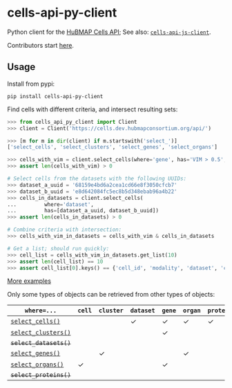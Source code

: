 # cells-api-py-client
Python client for the [HuBMAP Cells API](https://github.com/hubmapconsortium/cross_modality_query);
See also: [`cells-api-js-client`](https://github.com/hubmapconsortium/cells-api-js-client#readme).

Contributors start [here](https://github.com/hubmapconsortium/cells-api-py-client/blob/main/README-contrib.md#readme).

## Usage

Install from pypi:
```
pip install cells-api-py-client
```

Find cells with different criteria, and intersect resulting sets:
```python
>>> from cells_api_py_client import Client
>>> client = Client('https://cells.dev.hubmapconsortium.org/api/')

>>> [m for m in dir(client) if m.startswith('select_')]
['select_cells', 'select_clusters', 'select_genes', 'select_organs']

>>> cells_with_vim = client.select_cells(where='gene', has='VIM > 0.5', genomic_modality='rna')
>>> assert len(cells_with_vim) > 0

# Select cells from the datasets with the following UUIDs:
>>> dataset_a_uuid = '68159e4bd6a2cea1cd66e8f3050cfcb7'
>>> dataset_b_uuid = 'e8d642084fc5ec8b5d348ebab96a4b22'
>>> cells_in_datasets = client.select_cells(
...         where='dataset',
...         has=[dataset_a_uuid, dataset_b_uuid])
>>> assert len(cells_in_datasets) > 0

# Combine criteria with intersection:
>>> cells_with_vim_in_datasets = cells_with_vim & cells_in_datasets

# Get a list; should run quickly:
>>> cell_list = cells_with_vim_in_datasets.get_list(10)
>>> assert len(cell_list) == 10
>>> assert cell_list[0].keys() == {'cell_id', 'modality', 'dataset', 'clusters', 'protein_mean', 'protein_total', 'protein_covar'}

```

[More examples](https://github.com/hubmapconsortium/cells-api-py-client/blob/main/examples/)

Only some types of objects can be retrieved from other types of objects:

| `where=...`       | `cell`    | `cluster` | `dataset` | `gene`    | `organ`   | `protein` |
| ----------------- | --------- | --------- | --------- | --------- | --------- | --------- |
| [`select_cells()`](https://github.com/hubmapconsortium/cells-api-py-client/blob/main/examples/select_cells.md)                                                                                                              |           |           | ✓         | ✓         | ✓         | ✓         |
| [`select_clusters()`](https://github.com/hubmapconsortium/cells-api-py-client/blob/main/examples/select_clusters.md)                                                                                                              |           |           |           | ✓         |           |           |
| ~~`select_datasets()`~~                                                                                                              |           |           |           |           |           |           |
| [`select_genes()`](https://github.com/hubmapconsortium/cells-api-py-client/blob/main/examples/select_genes.md)                                                                                                              |           | ✓         |           |           | ✓         |           |
| [`select_organs()`](https://github.com/hubmapconsortium/cells-api-py-client/blob/main/examples/select_organs.md)                                                                                                              | ✓         |           |           | ✓         |           |           |
| ~~`select_proteins()`~~                                                                                                              |           |           |           |           |           |           |
